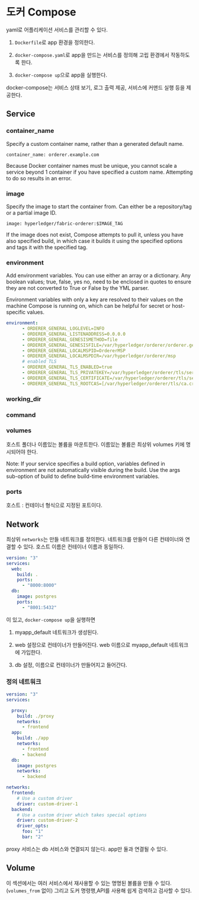 # 도커 Compose

yaml로 어플리케이션 서비스를 관리할 수 있다.

1. `Dockerfile`로 app 환경을 정의한다.

2. `docker-compose.yaml`로 app을 만드는 서비스를 정의해 고립 환경에서 작동하도록 한다.

3. `docker-compose up`으로 app을 실행한다.

docker-compose는 서비스 상태 보기, 로그 출력 제공, 서비스에 커맨드 실행 등을 제공한다.

## Service

### container_name

Specify a custom container name, rather than a generated default name.

`container_name: orderer.example.com`

Because Docker container names must be unique, you cannot scale a service beyond 1 container if you have specified a custom name. Attempting to do so results in an error.

### image

Specify the image to start the container from. Can either be a repository/tag or a partial image ID.

`image: hyperledger/fabric-orderer:$IMAGE_TAG`

If the image does not exist, Compose attempts to pull it, unless you have also specified build, in which case it builds it using the specified options and tags it with the specified tag.

### environment

Add environment variables. You can use either an array or a dictionary. Any boolean values; true, false, yes no, need to be enclosed in quotes to ensure they are not converted to True or False by the YML parser.

Environment variables with only a key are resolved to their values on the machine Compose is running on, which can be helpful for secret or host-specific values.

```yaml
environment:
      - ORDERER_GENERAL_LOGLEVEL=INFO
      - ORDERER_GENERAL_LISTENADDRESS=0.0.0.0
      - ORDERER_GENERAL_GENESISMETHOD=file
      - ORDERER_GENERAL_GENESISFILE=/var/hyperledger/orderer/orderer.genesis.block
      - ORDERER_GENERAL_LOCALMSPID=OrdererMSP
      - ORDERER_GENERAL_LOCALMSPDIR=/var/hyperledger/orderer/msp
      # enabled TLS
      - ORDERER_GENERAL_TLS_ENABLED=true
      - ORDERER_GENERAL_TLS_PRIVATEKEY=/var/hyperledger/orderer/tls/server.key
      - ORDERER_GENERAL_TLS_CERTIFICATE=/var/hyperledger/orderer/tls/server.crt
      - ORDERER_GENERAL_TLS_ROOTCAS=[/var/hyperledger/orderer/tls/ca.crt]
```

### working_dir

### command

### volumes

호스트 폴더나 이름있는 볼륨을 마운트한다. 이름있는 볼륨은 최상위 volumes 키에 명시되어야 한다.

Note: If your service specifies a build option, variables defined in environment are not automatically visible during the build. Use the args sub-option of build to define build-time environment variables.

### ports

호스트 : 컨테이너 형식으로 지정된 포트이다.

## Network

최상위 `networks`는 만들 네트워크를 정의한다.
네트워크를 만들어 다른 컨테이너와 연결할 수 있다. 호스트 이름은 컨테이너 이름과 동일하다.

```yaml
version: "3"
services:
  web:
    build: .
    ports:
      - "8000:8000"
  db:
    image: postgres
    ports:
      - "8001:5432"
```

이 있고, `docker-compose up`을 실행하면

1. myapp_default 네트워크가 생성된다.

2. web 설정으로 컨테이너가 만들어진다. web 이름으로 myapp_default 네트워크에 가입한다.

3. db 설정, 이름으로 컨테이너가 만들어지고 들어간다.

### 정의 네트워크

```yaml
version: "3"
services:

  proxy:
    build: ./proxy
    networks:
      - frontend
  app:
    build: ./app
    networks:
      - frontend
      - backend
  db:
    image: postgres
    networks:
      - backend

networks:
  frontend:
    # Use a custom driver
    driver: custom-driver-1
  backend:
    # Use a custom driver which takes special options
    driver: custom-driver-2
    driver_opts:
      foo: "1"
      bar: "2"
```

proxy 서비스는 db 서비스와 연결되지 않는다. app만 둘과 연결될 수 있다.

## Volume

이 섹션에서는 여러 서비스에서 재사용할 수 있는 명명된 볼륨을 만들 수 있다. (`volumes_from` 없이)
그리고 도커 명령행,API를 사용해 쉽게 검색하고 검사할 수 있다.